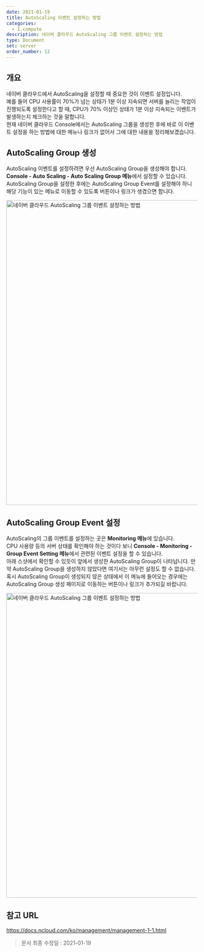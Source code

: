 ```yaml
---
date: 2021-01-19
title: AutoScaling 이벤트 설정하는 방법
categories:
  - 1.compute
description: 네이버 클라우드 AutoScaling 그룹 이벤트 설정하는 방법
type: Document
set: server
order_number: 12
---
```


## 개요
네이버 클라우드에서 AutoScaling을 설정할 때 중요한 것이 이벤트 설정입니다.  
예를 들어 CPU 사용률이 70%가 넘는 상태가 1분 이상 지속되면 서버를 늘리는 작업이 진행되도록 설정한다고 할 때, CPU가 70% 이상인 상태가 1분 이상 지속되는 이벤트가 발생하는지 체크하는 것을 말합니다.  
현재 네이버 클라우드 Console에서는 AutoScaling 그룹을 생성한 후에 바로 이 이벤트 설정을 하는 방법에 대한 메뉴나 링크가 없어서 그에 대한 내용을 정리해보겠습니다.


## AutoScaling Group 생성
AutoScaling 이벤트를 설정하려면 우선 AutoScaling Group을 생성해야 합니다.  
**Console - Auto Scaling - Auto Scaling Group 메뉴**에서 설정할 수 있습니다.  
AutoScaling Group을 설정한 후에는 AutoScaling Group Event를 설정해야 하니 해당 기능이 있는 메뉴로 이동할 수 있도록 버튼이나 링크가 생겼으면 합니다.

<img src="../../images/ncp_server_autoscaling_event_setting_01.jpg" alt="네이버 클라우드 AutoScaling 그룹 이벤트 설정하는 방법" style="width:800px;align:center">

## AutoScaling Group Event 설정
AutoScaling의 그룹 이벤트를 설정하는 곳은 **Monitoring 메뉴**에 있습니다.  
CPU 사용량 등의 서버 상태를 확인해야 하는 것이다 보니 **Console - Monitoring - Group Event Setting 메뉴**에서 관련된 이벤트 설정을 할 수 있습니다.  
아래 스샷에서 확인할 수 있듯이 앞에서 생성한 AutoScaling Group이 나타납니다. 만약 AutoScaling Group을 생성하지 않았다면 여기서는 아무런 설정도 할 수 없습니다.  
혹시 AutoScaling Group이 생성되지 않은 상태에서 이 메뉴에 들어오는 경우에는 AutoScaling Group 생성 페이지로 이동하는 버튼이나 링크가 추가되길 바랍니다.

<img src="../../images/ncp_server_autoscaling_event_setting_02.jpg" alt="네이버 클라우드 AutoScaling 그룹 이벤트 설정하는 방법" style="width:800px;align:center">



## 참고 URL
<a href="https://docs.ncloud.com/ko/management/management-1-1.html" target="_blank" style="word-break:break-all;">https://docs.ncloud.com/ko/management/management-1-1.html</a>


> 문서 최종 수정일 : 2021-01-19